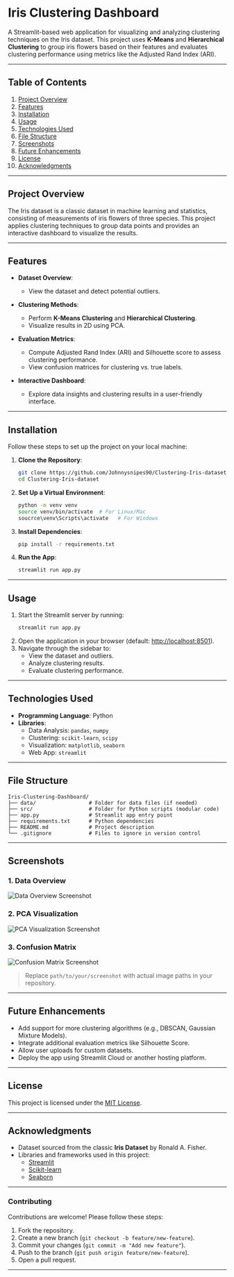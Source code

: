 
# **Iris Clustering Dashboard**

A Streamlit-based web application for visualizing and analyzing clustering techniques on the Iris dataset. This project uses **K-Means** and **Hierarchical Clustering** to group iris flowers based on their features and evaluates clustering performance using metrics like the Adjusted Rand Index (ARI).

---

## **Table of Contents**
1. [Project Overview](#project-overview)
2. [Features](#features)
3. [Installation](#installation)
4. [Usage](#usage)
5. [Technologies Used](#technologies-used)
6. [File Structure](#file-structure)
7. [Screenshots](#screenshots)
8. [Future Enhancements](#future-enhancements)
9. [License](#license)
10. [Acknowledgments](#acknowledgments)

---

## **Project Overview**

The Iris dataset is a classic dataset in machine learning and statistics, consisting of measurements of iris flowers of three species. This project applies clustering techniques to group data points and provides an interactive dashboard to visualize the results.

---

## **Features**

- **Dataset Overview**:
  - View the dataset and detect potential outliers.

- **Clustering Methods**:
  - Perform **K-Means Clustering** and **Hierarchical Clustering**.
  - Visualize results in 2D using PCA.

- **Evaluation Metrics**:
  - Compute Adjusted Rand Index (ARI) and Silhouette score to assess clustering performance.
  - View confusion matrices for clustering vs. true labels.

- **Interactive Dashboard**:
  - Explore data insights and clustering results in a user-friendly interface.

---

## **Installation**

Follow these steps to set up the project on your local machine:

1. **Clone the Repository**:
   ```bash
   git clone https://github.com/Johnnysnipes90/Clustering-Iris-dataset.git
   cd Clustering-Iris-dataset
   ```

2. **Set Up a Virtual Environment**:
   ```bash
   python -m venv venv
   source venv/bin/activate  # For Linux/Mac
   soucrce\venv\Scripts\activate   # For Windows
   ```

3. **Install Dependencies**:
   ```bash
   pip install -r requirements.txt
   ```

4. **Run the App**:
   ```bash
   streamlit run app.py
   ```

---

## **Usage**

1. Start the Streamlit server by running:
   ```bash
   streamlit run app.py
   ```
2. Open the application in your browser (default: [http://localhost:8501](http://localhost:8501)).
3. Navigate through the sidebar to:
   - View the dataset and outliers.
   - Analyze clustering results.
   - Evaluate clustering performance.

---

## **Technologies Used**

- **Programming Language**: Python
- **Libraries**:
  - Data Analysis: `pandas`, `numpy`
  - Clustering: `scikit-learn`, `scipy`
  - Visualization: `matplotlib`, `seaborn`
  - Web App: `streamlit`

---

## **File Structure**

```
Iris-Clustering-Dashboard/
├── data/                 # Folder for data files (if needed)
├── src/                  # Folder for Python scripts (modular code)
├── app.py                # Streamlit app entry point
├── requirements.txt      # Python dependencies
├── README.md             # Project description
└── .gitignore            # Files to ignore in version control
```

---

## **Screenshots**

### **1. Data Overview**
![Data Overview Screenshot](path/to/your/screenshot1.png)

### **2. PCA Visualization**
![PCA Visualization Screenshot](Clustering-Iris-dataset\screenshots\pca.png)

### **3. Confusion Matrix**
![Confusion Matrix Screenshot](Clustering-Iris-dataset\screenshots\confusion_matrix.png)
> Replace `path/to/your/screenshot` with actual image paths in your repository.

---

## **Future Enhancements**

- Add support for more clustering algorithms (e.g., DBSCAN, Gaussian Mixture Models).
- Integrate additional evaluation metrics like Silhouette Score.
- Allow user uploads for custom datasets.
- Deploy the app using Streamlit Cloud or another hosting platform.

---

## **License**

This project is licensed under the [MIT License](LICENSE).

---

## **Acknowledgments**

- Dataset sourced from the classic **Iris Dataset** by Ronald A. Fisher.
- Libraries and frameworks used in this project:
  - [Streamlit](https://streamlit.io/)
  - [Scikit-learn](https://scikit-learn.org/)
  - [Seaborn](https://seaborn.pydata.org/)

---

### **Contributing**

Contributions are welcome! Please follow these steps:

1. Fork the repository.
2. Create a new branch (`git checkout -b feature/new-feature`).
3. Commit your changes (`git commit -m "Add new feature"`).
4. Push to the branch (`git push origin feature/new-feature`).
5. Open a pull request.

---
